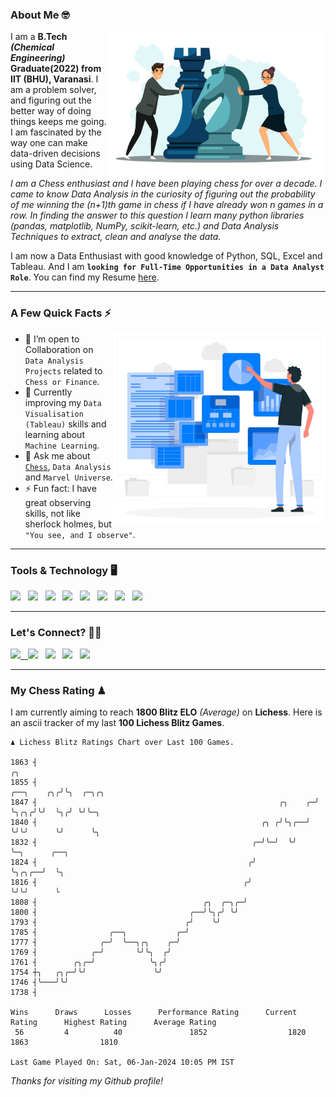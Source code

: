 ### About Me 🤓
<img align="right" alt="Coding" width="350" src="https://github.com/Laxman-Lakhan/Laxman-Lakhan/blob/master/Assets/Chess_Vector.jpg">   

I am a **B.Tech** _**(Chemical Engineering)**_ **Graduate(2022) from IIT (BHU), Varanasi**. I am a problem solver, and figuring out the better way of doing things keeps me going. I am fascinated by the way one can make data-driven decisions using Data Science. 

_I am a Chess enthusiast and I have been playing chess for over a decade. I came to know Data Analysis in the curiosity of figuring out the probability of me winning the (n+1)th game in chess if I have already won n games in a row. In finding the answer to this question I learn many python libraries (pandas, matplotlib, NumPy, scikit-learn, etc.) and Data Analysis Techniques to extract, clean and analyse the data._

I am now a Data Enthusiast with good knowledge of Python, SQL, Excel and Tableau. And I am **`looking for Full-Time Opportunities in a Data Analyst Role`**. You can find my Resume
 [here](https://drive.google.com/file/d/1UIOoogRLj5eGQFQBkuvMmTISZVdl2Ok7/view?usp=sharing).


---

### A Few Quick Facts ⚡️
<img align="right" alt="Coding" width="340" src="https://github.com/Laxman-Lakhan/Laxman-Lakhan/blob/master/Assets/Data_Vector.jpg">   

- 🤝 I’m open to Collaboration on `Data Analysis Projects` related to `Chess or Finance`.
- 📖 Currently improving my `Data Visualisation (Tableau)` skills and learning about `Machine Learning`.
- 💬 Ask me about [`Chess`](https://lichess.org/@/YourKingIsInDanger), `Data Analysis` and `Marvel Universe`.
- ⚡️ Fun fact: I have great observing skills, not like sherlock holmes, but `"You see, and I observe"`.

---
### Tools & Technology 🖥

<img src="https://img.shields.io/badge/Python-white?logo=Python&logoColor=ColorName&style=ShieldStyle" /> &nbsp;
<img src="https://img.shields.io/badge/MySQL-white?logo=MySQL&logoColor=ColorName&style=ShieldStyle" /> &nbsp;
<img src="https://img.shields.io/badge/Tableau-white?logo=Tableau&logoColor=ColorName&style=ShieldStyle" /> &nbsp;
<img src="https://img.shields.io/badge/Excel-white?logo=Microsoft+Excel&logoColor=196F3D&style=ShieldStyle" /> &nbsp;
<img src="https://img.shields.io/badge/Jupyter-white?logo=Jupyter&logoColor=ColorName&style=ShieldStyle" /> &nbsp;
<img src="https://img.shields.io/badge/pandas-white?logo=Pandas&logoColor=000080&style=ShieldStyle" /> &nbsp;
<img src="https://img.shields.io/badge/numpy-white?logo=Numpy&logoColor=85C1E9&style=ShieldStyle" /> &nbsp;
<img src="https://img.shields.io/badge/scikit learn-white?logo=Scikit+Learn&logoColor=ColorName&style=ShieldStyle" /> &nbsp;



---

### Let's Connect? 🫳🏻

<a href="mailto:laxmansingh.lakhan@gmail.com"> <img src="https://img.icons8.com/fluent/48/000000/gmail.png" width="3.5%"/> &nbsp;
[<img src="https://img.icons8.com/color/48/000000/linkedin.png" width="3.5%"/>](https://www.linkedin.com/in/laxman-lakhan/)  &nbsp;
[<img src="https://img.icons8.com/fluent/48/000000/facebook-new.png" width="3.5%"/>](https://www.facebook.com/s.laxmanlakhan/)  &nbsp;
[<img src="https://img.icons8.com/fluent/48/000000/instagram-new.png" width="3.5%"/>](https://www.instagram.com/laxman.lakhan/)  &nbsp;
[<img src="https://img.icons8.com/color/48/000000/twitter.png" width="3.5%"/>](https://twitter.com/laxman__lakhan)  &nbsp;

 ---
  
### My Chess Rating ♟
  
I am currently aiming to reach **1800 Blitz ELO** *(Average)* on **Lichess**. Here is an ascii tracker of my last **100 Lichess Blitz Games**.

  ```
  ♟︎ 𝙻𝚒𝚌𝚑𝚎𝚜𝚜 𝙱𝚕𝚒𝚝𝚣 𝚁𝚊𝚝𝚒𝚗𝚐𝚜 𝙲𝚑𝚊𝚛𝚝 𝚘𝚟𝚎𝚛 𝙻𝚊𝚜𝚝 𝟷00 𝙶𝚊𝚖𝚎𝚜.
  
1863 ┤                                                                         ╭╮
1855 ┤                                                              ╭──╮    ╭╮╭╯╰╮  ╭─╮╭╮
1847 ┤                                                      ╭╮    ╭─╯  ╰╮╭╮╭╯╰╯  ╰╮╭╯ ╰╯╰─╮
1840 ┤                                                  ╭╮ ╭╯╰╮╭──╯     ╰╯╰╯      ╰╯      ╰╮
1832 ┤                                                ╭─╯╰─╯  ╰╯                           ╰─╮      ╭──╮
1824 ┤                                               ╭╯                                      ╰╮╭╮╭──╯  ╰╮
1816 ┤                                              ╭╯                                        ╰╯╰╯      ╰
1808 ┤                                     ╭╮  ╭─╮╭─╯
1800 ┤                                  ╭──╯╰╮╭╯ ╰╯
1793 ┤                                 ╭╯    ╰╯
1785 ┤                ╭──╮           ╭─╯
1777 ┤              ╭─╯  ╰──╮╭╮    ╭─╯
1769 ┤            ╭─╯       ╰╯╰╮  ╭╯
1761 ┤        ╭╮╭─╯            ╰╮╭╯
1754 ┼╮   ╭╮╭─╯╰╯               ╰╯
1746 ┤╰───╯╰╯
1738 ┤ 

Wins      Draws      Losses      Performance Rating      Current Rating      Highest Rating      Average Rating
   56         4          40               1852                  1820                1863                1810     

Last Game Played On: Sat, 06-Jan-2024 10:05 PM IST
  ```
  
  
*Thanks for visiting my Github profile!*
